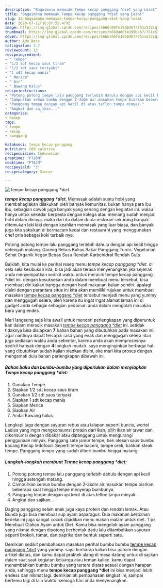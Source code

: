 ```yaml
---
description: "Bagaimana memasak Tempe kecap panggang *diet yang Lezat"
title: "Bagaimana memasak Tempe kecap panggang *diet yang Lezat"
slug: 32-bagaimana-memasak-tempe-kecap-panggang-diet-yang-lezat
date: 2020-07-12T18:07:55.479Z
image: https://img-global.cpcdn.com/recipes/b660a86fe195b4b7/751x532cq70/tempe-kecap-panggang-diet-foto-resep-utama.jpg
thumbnail: https://img-global.cpcdn.com/recipes/b660a86fe195b4b7/751x532cq70/tempe-kecap-panggang-diet-foto-resep-utama.jpg
cover: https://img-global.cpcdn.com/recipes/b660a86fe195b4b7/751x532cq70/tempe-kecap-panggang-diet-foto-resep-utama.jpg
author: Ada Bass
ratingvalue: 3.7
reviewcount: 13
recipeingredient:
- " Tempe"
- "1/2 sdt kecap saus tiram"
- "1/2 sdt saus teriyaki"
- "1 sdt kecap manis"
- " Merica"
- " Air"
- " Bawang halus"
recipeinstructions:
- "Potong potong tempe lalu panggang terlebih dahulu dengan api kecil hingga setengah matang."
- "Campurkan semua bumbu dengan 2-3sdm air.masukan tempe biarkan beberapa saat hingga tempe menyerap bumbunya."
- "Panggang tempe dengan api kecil di atas teflon tanpa minyak."
- "Angkat dan sajikan..."
categories:
- Resep
tags:
- tempe
- kecap
- panggang

katakunci: tempe kecap panggang 
nutrition: 269 calories
recipecuisine: Indonesian
preptime: "PT20M"
cooktime: "PT42M"
recipeyield: "3"
recipecategory: Dinner

---
```



![Tempe kecap panggang *diet](https://img-global.cpcdn.com/recipes/b660a86fe195b4b7/751x532cq70/tempe-kecap-panggang-diet-foto-resep-utama.jpg)

<b><i>tempe kecap panggang *diet</i></b>, Memasak adalah suatu hobi yang membahagiakan dilakukan oleh banyak komunitas. bukan hanya para ibu ibu, sebagian cowok juga banyak yang senang dengan kegiatan ini. walau hanya untuk sekedar berpesta dengan kolega atau memang sudah menjadi hobi dalam dirinya. maka dari itu dalam dunia restoran sekarang banyak ditemukan laki laki dengan keahlian memasak yang luar biasa, dan banyak juga kita saksikan di bermacam kedai dan restaurant yang menggunakan chef pria sebagai koki terbaik nya.

Potong potong tempe lalu panggang terlebih dahulu dengan api kecil hingga setengah matang. Goreng Rebus Kukus Bakar Panggang Tumis. Vegetarian Sehat Organik Vegan Bebas Susu Rendah Karbohidrat Rendah Gula.

Baiklah, kita mulai ke perihal resep menu <i>tempe kecap panggang *diet</i>. di sela sela kesibukan kita, bisa jadi akan terasa menyenangkan jika sejenak anda menyempatkan sedikit waktu untuk meracik tempe kecap panggang *diet ini. dengan kesuksesan anda dalam membuat menu tersebut, bisa membuat diri kalian bangga dengan hasil makanan kalian sendiri. apalagi disini dengan perantara situs ini kita akan memiliki rujukan untuk membuat masakan <u>tempe kecap panggang *diet</u> tersebut menjadi menu yang yummy dan menggugah selera, oleh karena itu ingat ingat alamat laman ini di gadget anda sebagai sebagian pedoman anda dalam mengolah masakan baru yang endes.


Mari langsung saja kita awali untuk mencari perlengkapan yang diperuntuk kan dalam meracik masakan <u><i>tempe kecap panggang *diet</i></u> ini. setidak tidaknya bisa disiapkan <b>7</b> bahan bahan yang dibutuhkan pada masakan ini. agar nantinya dapat tercapai rasa yang enak dan menggugah selera. dan juga sediakan waktu anda sebentar, karena anda akan memprosesnya sedikit banyak dengan <b>4</b> langkah mudah. saya menginginkan berbagai hal yang dibutuhkan sudah kalian siapkan disini, oke mari kita proses dengan mengamati dulu bahan perlengkapan dibawah ini.

<!--inarticleads1-->

##### Bahan baku dan bumbu-bumbu yang diperlukan dalam menyiapkan Tempe kecap panggang *diet:

1. Gunakan  Tempe
1. Siapkan 1/2 sdt kecap saus tiram
1. Gunakan 1/2 sdt saus teriyaki
1. Siapkan 1 sdt kecap manis
1. Siapkan  Merica
1. Siapkan  Air
1. Ambil  Bawang halus


Lengkapi juga dengan sayuran rebus atau lalapan seperti buncis, wortel Ladies yang ingin mengkonsumsi protein dari ikan, pilih ikan air tawar dan dikonsumsi dengan dibakar atau dipanggang untuk mengurangi penggunaan minyak. Panggang sate jamur tempe, beri olesan saus bumbu kacang Kecap Indofood. Seperti tempe bacem, tempe orek, bahkan steak tempe. Panggang tempe yang sudah diberi bumbu hingga matang. 

<!--inarticleads2-->

##### Langkah-langkah membuat Tempe kecap panggang *diet:

1. Potong potong tempe lalu panggang terlebih dahulu dengan api kecil hingga setengah matang.
1. Campurkan semua bumbu dengan 2-3sdm air.masukan tempe biarkan beberapa saat hingga tempe menyerap bumbunya.
1. Panggang tempe dengan api kecil di atas teflon tanpa minyak.
1. Angkat dan sajikan...


Daging panggang selain enak juga kaya protein dan rendah lemak. Atau Bunda juga bisa membuat sup ayam asparagus. Dua makanan berbahan kedelai ini juga sangat cocok dijadikan menu makan malam untuk diet. Tips Membuat Olahan Ayam untuk Diet. Kamu bisa mengolah ayam panggang yang nikmat dengan dipotong berbentuk dadu lalu ditambahkan sayuran seperti brokoli, tomat, dan paprika dan bentuk seperti sate. 

Demikian sedikit pembahasan masakan perihal bumbu bumbu <u>tempe kecap panggang *diet</u> yang yummy. saya berharap kalian bisa paham dengan artikel diatas, dan kamu dapat praktek ulang di masa datang untuk di sajikan dalam saat saat kegiatan keluarga atau teman kalian. kamu dapat menambahkan bumbu bumbu yang tertera diatas sesuai dengan harapan anda, sehingga menu <b>tempe kecap panggang *diet</b> ini bisa menjadi lebih endess dan nikmat lagi. demikianlah pembahasan singkat ini, sampai bertemu lagi di lain waktu. semoga hari anda menyenangkan.
